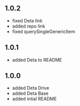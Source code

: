 ## 1.0.2
- fixed Deta link
- added repo link
- fixed querySingleGenericItem

## 1.0.1

- added Deta to README

## 1.0.0

- added Deta Drive
- added Deta Base
- added intial README
